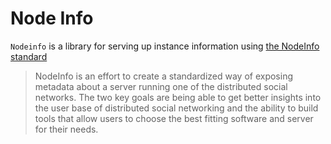 # Node Info

`Nodeinfo` is a library for serving up instance information using [the NodeInfo standard](http://nodeinfo.diaspora.software)

> NodeInfo is an effort to create a standardized way of exposing metadata about a server running one of the distributed social networks. The two key goals are being able to get better insights into the user base of distributed social networking and the ability to build tools that allow users to choose the best fitting software and server for their needs.

